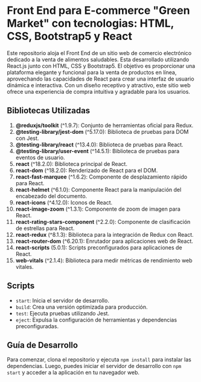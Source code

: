 # Front End para E-commerce "Green Market"  con tecnologias: HTML, CSS, Bootstrap5 y React

Este repositorio aloja el Front End de un sitio web de comercio electrónico dedicado a la venta de alimentos saludables. Esta  desarrollado utilizando React.js junto con HTML, CSS y Bootstrap5.
El objetivo es proporcionar una plataforma elegante y funcional para la venta de productos en línea, aprovechando las capacidades de React para crear una interfaz de usuario dinámica e interactiva. Con un diseño receptivo y atractivo, este sitio web ofrece una experiencia de compra intuitiva y agradable para los usuarios.

## Bibliotecas Utilizadas

1. **@reduxjs/toolkit** (^1.9.7): Conjunto de herramientas oficial para Redux.
2. **@testing-library/jest-dom** (^5.17.0): Biblioteca de pruebas para DOM con Jest.
3. **@testing-library/react** (^13.4.0): Biblioteca de pruebas para React.
4. **@testing-library/user-event** (^14.5.1): Biblioteca de pruebas para eventos de usuario.
5. **react** (^18.2.0): Biblioteca principal de React.
6. **react-dom** (^18.2.0): Renderizado de React para el DOM.
7. **react-fast-marquee** (^1.6.2): Componente de desplazamiento rápido para React.
8. **react-helmet** (^6.1.0): Componente React para la manipulación del encabezado del documento.
9. **react-icons** (^4.12.0): Iconos de React.
10. **react-image-zoom** (^1.3.1): Componente de zoom de imagen para React.
11. **react-rating-stars-component** (^2.2.0): Componente de clasificación de estrellas para React.
12. **react-redux** (^8.1.3): Biblioteca para la integración de Redux con React.
13. **react-router-dom** (^6.20.1): Enrutador para aplicaciones web de React.
14. **react-scripts** (5.0.1): Scripts preconfigurados para aplicaciones de React.
15. **web-vitals** (^2.1.4): Biblioteca para medir métricas de rendimiento web vitales.

## Scripts

- `start`: Inicia el servidor de desarrollo.
- `build`: Crea una versión optimizada para producción.
- `test`: Ejecuta pruebas utilizando Jest.
- `eject`: Expulsa la configuración de herramientas y dependencias preconfiguradas.

## Guía de Desarrollo

Para comenzar, clona el repositorio y ejecuta `npm install` para instalar las dependencias. Luego, puedes iniciar el servidor de desarrollo con `npm start` y acceder a la aplicación en tu navegador web.
